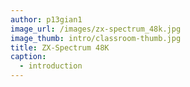 ```yaml
---
author: p13gian1
image_url: /images/zx-spectrum_48k.jpg
image_thumb: intro/classroom-thumb.jpg
title: ZX-Spectrum 48K
caption: 
  - introduction
---
```

